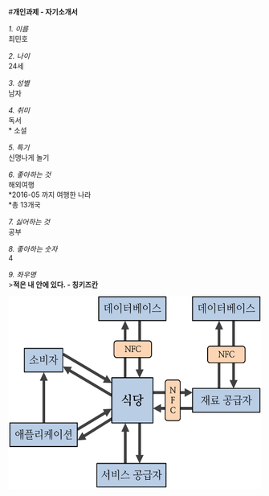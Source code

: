 ﻿#**개인과제 - 자기소개서**  

*1. 이름*  
	최민호  

*2. 나이*  
	24세  

*3. 성별*  
	남자  

*4. 취미*  
	독서  
  	* 소설  

*5. 특기*  
	신명나게 놀기  

*6. 좋아하는 것*  
	해외여행  
	*2016-05 까지 여행한 나라  
	*총 13개국  

*7. 싫어하는 것*  
	공부  

*8. 좋아하는 숫자*  
	4  
	
*9. 좌우명*  
	>**적은 내 안에 있다. - 칭키즈칸**  
  
<p><img id="se_object_1465204435238" src="KakaoTalk_20160605_145733194.png" class="__se_object" s_type="attachment" s_subtype="photo" style="width: 550px; height: 383px; border-color: rgb(0, 0, 0); rwidth:550px; rheight:383px;" width="550" height="383" imgqe="true" jsonvalue="%7B%7D" rwidth="550px" rheight="383px"></p>
  
<div id="fb-root"></div>
<script>(function(d, s, id) {
  var js, fjs = d.getElementsByTagName(s)[0];
  if (d.getElementById(id)) return;
  js = d.createElement(s); js.id = id;
  js.src = "//connect.facebook.net/ko_KR/sdk.js#xfbml=1&version=v2.6";
  fjs.parentNode.insertBefore(js, fjs);
}(document, 'script', 'facebook-jssdk'));</script>

<div class="fb-comments" data-href="http://mia777.github.io/2016/05/26/Introduce-Myself.html" data-width="500" data-numposts="5"></div>